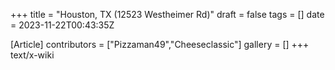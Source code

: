 +++
title = "Houston, TX (12523 Westheimer Rd)"
draft = false
tags = []
date = 2023-11-22T00:43:35Z

[Article]
contributors = ["Pizzaman49","Cheeseclassic"]
gallery = []
+++
text/x-wiki